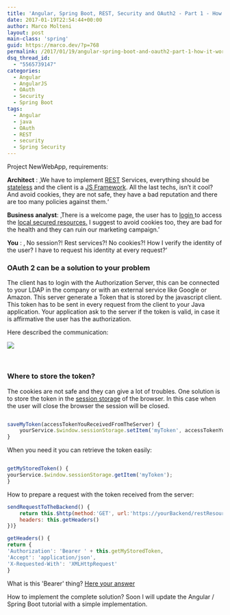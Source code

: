 ```yaml
---
title: 'Angular, Spring Boot, REST, Security and OAuth2 - Part 1 - How to protect your app'
date: 2017-01-19T22:54:44+00:00
author: Marco Molteni
layout: post
main-class: 'spring'
guid: https://marco.dev/?p=768
permalink: /2017/01/19/angular-spring-boot-and-oauth2-part-1-how-it-works/
dsq_thread_id:
  - "5565739147"
categories:
  - Angular
  - AngularJS
  - OAuth
  - Security
  - Spring Boot
tags:
  - Angular
  - java
  - OAuth
  - REST
  - security
  - Spring Security
---
```

Project NewWebApp, requirements:

**Architect** : ‚We have to implement <u>REST</u> Services, everything should be <u>stateless</u> and the client is a <u>JS Framework</u>. All the last techs, isn’t it cool? And avoid cookies, they are not safe, they have a bad reputation and there are too many policies against them.‘

**Business analyst**: ‚There is a welcome page, the user has to <u>login </u>to access the <u>local secured resources.</u> I suggest to avoid cookies too, they are bad for the health and they can ruin our marketing campaign.&#8217;

<p dir="auto">
  <strong>You</strong> : ‚ No session?! Rest services?! No cookies?! How I verify the identity of the user? I have to request his identity at every request?‘
</p>

### OAuth 2 can be a solution to your problem

The client has to login with the Authorization Server, this can be connected to your LDAP in the company or with an external service like Google or Amazon. This server generate a Token that is stored by the javascript client. This token has to be sent in every request from the client to your Java application. Your application ask to the server if the token is valid, in case it is affirmative the user has the authorization.
  
Here described the communication:

[<img class="aligncenter" src="{{site.baseurl}}/assets/img/uploads/2017/01/oauth2-1-1.png?resize=644%2C547" align="middle" data-recalc-dims="1" />]({{site.baseurl}}/assets/img/uploads/2017/01/oauth2-1_full.png)

&nbsp;

### Where to store the token?

The cookies are not safe and they can give a lot of troubles. One solution is to store the token in the <a href="https://developer.mozilla.org/en-US/docs/Web/API/Window/sessionStorage" target="_blank">session storage</a> of the browser. In this case when the user will close the browser the session will be closed.

``` javascript

saveMyToken(accessTokenYouReceivedFromTheServer) {
    yourService.$window.sessionStorage.setItem('myToken', accessTokenYouReceivedFromTheServer)
}

```

When you need it you can retrieve the token easily:

``` javascript

getMyStoredToken() {
yourService.$window.sessionStorage.getItem('myToken');
}

```

How to prepare a request with the token received from the server:

``` javascript
sendRequestToTheBackend() {
    return this.$http(method:'GET', url:'https://yourBackend/restResourceURL',
    headers: this.getHeaders()
})}

getHeaders() {
return {
'Authorization': 'Bearer ' + this.getMyStoredToken,
'Accept': 'application/json',
'X-Requested-With': 'XMLHttpRequest'
}
```

What is this 'Bearer' thing? <a href="https://tools.ietf.org/html/rfc6750" target="_blank">Here your answer</a>

How to implement the complete solution? Soon I will update the Angular / Spring Boot tutorial with a simple implementation.
